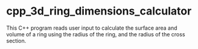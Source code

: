 # cpp_3d_ring_dimensions_calculator
This C++ program reads user input to calculate the surface area and volume of a ring using the radius of the ring, and the radius of the cross section.
